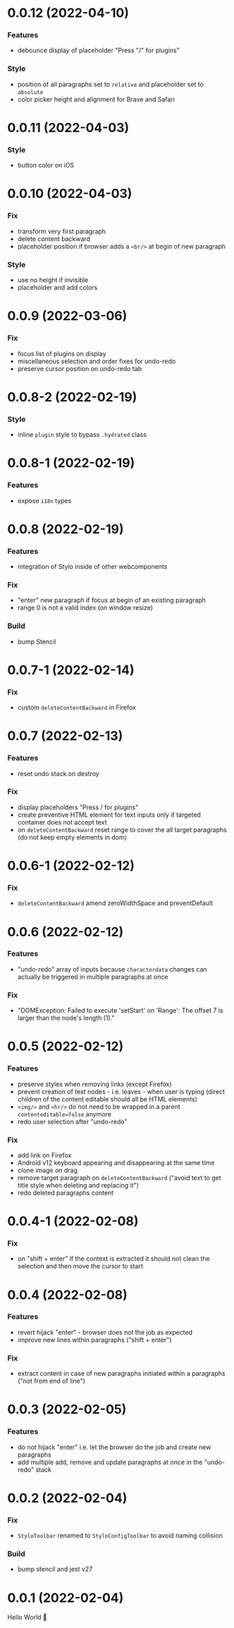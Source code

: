 # 0.0.12 (2022-04-10)

### Features

- debounce display of placeholder "Press "/" for plugins"

### Style

- position of all paragraphs set to `relative` and placeholder set to `absolute`
- color picker height and alignment for Brave and Safari

# 0.0.11 (2022-04-03)

### Style

- button color on iOS

# 0.0.10 (2022-04-03)

### Fix

- transform very first paragraph
- delete content backward
- placeholder position if browser adds a `<br/>` at begin of new paragraph

### Style

- use no height if invisible
- placeholder and add colors

# 0.0.9 (2022-03-06)

### Fix

- focus list of plugins on display
- miscellaneous selection and order fixes for undo-redo
- preserve cursor position on undo-redo tab

# 0.0.8-2 (2022-02-19)

### Style

- inline `plugin` style to bypass `.hydrated` class

# 0.0.8-1 (2022-02-19)

### Features

- expose `i18n` types

# 0.0.8 (2022-02-19)

### Features

- integration of Stylo inside of other webcomponents

### Fix

- "enter" new paragraph if focus at begin of an existing paragraph
- range 0 is not a valid index (on window resize)

### Build

- bump Stencil

# 0.0.7-1 (2022-02-14)

### Fix

- custom `deleteContentBackward` in Firefox

# 0.0.7 (2022-02-13)

### Features

- reset undo stack on destroy

### Fix

- display placeholders "Press / for plugins"
- create preventive HTML element for text inputs only if targeted container does not accept text
- on `deleteContentBackward` reset range to cover the all target paragraphs (do not keep empty elements in dom)

# 0.0.6-1 (2022-02-12)

### Fix

- `deleteContentBackward` amend zeroWidthSpace and preventDefault

# 0.0.6 (2022-02-12)

### Features

- "undo-redo" array of inputs because `characterdata` changes can actually be triggered in multiple paragraphs at once

### Fix

- "DOMException: Failed to execute 'setStart' on 'Range': The offset 7 is larger than the node's length (1)."

# 0.0.5 (2022-02-12)

### Features

- preserve styles when removing links (except Firefox)
- prevent creation of text nodes - i.e. leaves - when user is typing (direct children of the content editable should all be HTML elements)
- `<img/>` and `<hr/>` do not need to be wrapped in a parent `contenteditable=false` anymore
- redo user selection after "undo-redo"

### Fix

- add link on Firefox
- Android v12 keyboard appearing and disappearing at the same time
- clone image on drag
- remove target paragraph on `deleteContentBackward` ("avoid text to get title style when deleting and replacing it")
- redo deleted paragraphs content

# 0.0.4-1 (2022-02-08)

### Fix

- on "shift + enter" if the context is extracted it should not clean the selection and then move the cursor to start

# 0.0.4 (2022-02-08)

### Features

- revert hijack "enter" - browser does not the job as expected
- improve new lines within paragraphs ("shift + enter")

### Fix

- extract content in case of new paragraphs initiated within a paragraphs ("not from end of line")

# 0.0.3 (2022-02-05)

### Features

- do not hijack "enter" i.e. let the browser do the job and create new paragraphs
- add multiple add, remove and update paragraphs at once in the "undo-redo" stack

# 0.0.2 (2022-02-04)

### Fix

- `StyloToolbar` renamed to `StyloConfigToolbar` to avoid naming collision

### Build

- bump stencil and jest v27

# 0.0.1 (2022-02-04)

Hello World 👋
